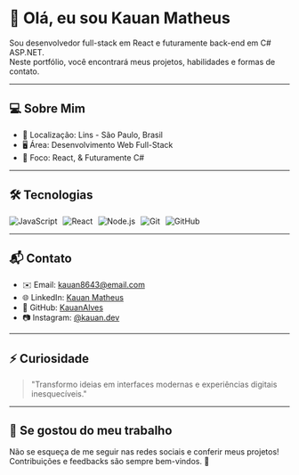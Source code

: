 # 👋 Olá, eu sou Kauan Matheus

Sou desenvolvedor full-stack em React e futuramente back-end em C# ASP.NET.  
Neste portfólio, você encontrará meus projetos, habilidades e formas de contato.

---

## 💻 Sobre Mim

- 📍 Localização: Lins - São Paulo, Brasil  
- 🖥 Área: Desenvolvimento Web Full-Stack  
- 🎯 Foco: React, & Futuramente C#

---

## 🛠 Tecnologias

<div style="display: flex; gap: 10px; flex-wrap: wrap;">
  <img src="https://img.shields.io/badge/JavaScript-F7DF1E?style=for-the-badge&logo=javascript&logoColor=black" alt="JavaScript" />
  <img src="https://img.shields.io/badge/React-61DAFB?style=for-the-badge&logo=react&logoColor=black" alt="React" />
  <img src="https://img.shields.io/badge/Node.js-339933?style=for-the-badge&logo=nodedotjs&logoColor=white" alt="Node.js" />
  <img src="https://img.shields.io/badge/Git-F05032?style=for-the-badge&logo=git&logoColor=white" alt="Git" />
  <img src="https://img.shields.io/badge/GitHub-181717?style=for-the-badge&logo=github&logoColor=white" alt="GitHub" />
</div>

---

## 📬 Contato

- ✉️ Email: kauan8643@email.com  
- 🌐 LinkedIn: [Kauan Matheus](https://linkedin.com/in/seu-linkedin)  
- 🐙 GitHub: [KauanAlves](https://github.com/KauanAlves)  
- 📷 Instagram: [@kauan.dev](https://instagram.com/kauan.dev)  

---

## ⚡ Curiosidade

> "Transformo ideias em interfaces modernas e experiências digitais inesquecíveis."  

---

## 🌟 Se gostou do meu trabalho

Não se esqueça de me seguir nas redes sociais e conferir meus projetos!  
Contribuições e feedbacks são sempre bem-vindos. 🚀

